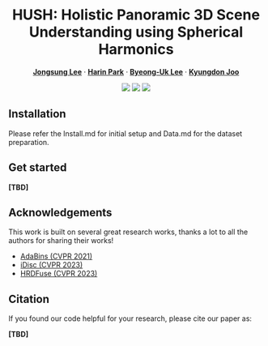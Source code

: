 <p align="center">

  <h1 align="center">HUSH: Holistic Panoramic 3D Scene Understanding using Spherical Harmonics</h1>

  <p align="center">
    <a href="https://github.com/Syniez" rel="external nofollow noopener" target="_blank"><strong>Jongsung Lee</strong></a>
    ·
    <a href="https://github.com/Harin99" rel="external nofollow noopener" target="_blank"><strong>Harin Park</strong></a>
    ·
    <a href="https://sites.google.com/view/bulee" rel="external nofollow noopener" target="_blank"><strong>Byeong-Uk Lee</strong></a>
    ·
    <a href="https://vision3d-lab.github.io/" rel="external nofollow noopener" target="_blank"><strong>Kyungdon Joo</strong></a>
  </p>

<div align='center'>
  <a href='https://arxiv.org/pdf/XXXX.XXXXX'><img src='https://img.shields.io/badge/Paper-Arxiv-red'></a>
  <a href='https://vision3d-lab.github.io/hush/'><img src='https://img.shields.io/badge/Project-Page-blue'></a>
  <a href='https://github.com/vision3d-lab/HUSH'><img src='https://img.shields.io/badge/Video-E33122?logo=Youtube'></a>
</div>

## Installation
Please refer the Install.md for initial setup and Data.md for the dataset preparation.

## Get started
**[TBD]**


## Acknowledgements
This work is built on several great research works, thanks a lot to all the authors for sharing their works!
- [AdaBins (CVPR 2021)](https://github.com/shariqfarooq123/AdaBins)
- [iDisc (CVPR 2023)](https://github.com/SysCV/idisc)
- [HRDFuse (CVPR 2023)](https://github.com/haoai-1997/HRDFuse)


## Citation
If you found our code helpful for your research, please cite our paper as:

**[TBD]**
